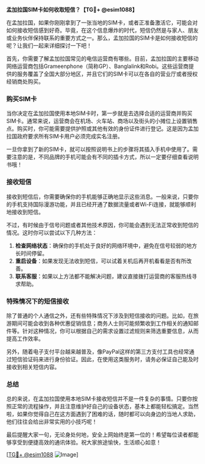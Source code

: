 **孟加拉国SIM卡如何收取短信？【TG💪+ @esim1088】**

在孟加拉国，如果你刚刚拿到了一张当地的SIM卡，或者正准备激活它，可能会对如何接收短信感到好奇。毕竟，在这个信息爆炸的时代，短信仍然是与家人、朋友或业务伙伴保持联系的重要方式之一。那么，孟加拉国的SIM卡是如何接收短信的呢？让我们一起来详细探讨一下吧！

首先，你需要了解孟加拉国常见的电信运营商有哪些。目前，孟加拉国的主要移动网络运营商包括Grameenphone（简称GP）、Banglalink和Robi。这些运营商提供的服务覆盖了全国大部分地区，并且它们的SIM卡可以在各自的营业厅或者授权经销商处购买。

### 购买SIM卡

当你决定在孟加拉国使用本地SIM卡时，第一步就是去选择合适的运营商并购买SIM卡。通常来说，运营商会在机场、火车站、商场以及街头的小摊位上设置销售点。购买时，你可能需要提供护照或其他有效的身份证件进行登记。这是因为孟加拉国政府要求所有SIM卡用户必须完成实名注册。

一旦你拿到了新的SIM卡，就可以按照说明书上的步骤将其插入手机中使用了。需要注意的是，不同品牌的手机可能会有不同的插卡方式，所以一定要仔细查看说明书哦！

### 接收短信

接收到短信后，你需要确保你的手机能够正确地显示这些消息。一般来说，只要你的手机支持国际漫游功能，并且已经开通了数据流量或者Wi-Fi连接，就能够顺利地接收到短信。

不过，有时候由于信号问题或者其他技术原因，你可能会遇到无法正常收到短信的情况。这时你可以尝试以下几种方法：

1. **检查网络状态**：确保你的手机处于良好的网络环境中，避免在信号较弱的地方长时间停留。
2. **重启设备**：如果发现无法收到短信，可以试着关机后再开机看看是否有所改善。
3. **联系客服**：如果以上方法都不能解决问题，建议直接拨打运营商的客服热线寻求帮助。

### 特殊情况下的短信接收

除了普通的个人通信之外，还有些特殊情况下涉及到短信接收的问题。比如，在旅游期间可能会收到各种优惠促销信息；商务人士则可能频繁收到工作相关的通知邮件等。针对这种情况，你可以根据自己的需求设置过滤规则来筛选重要信息，从而提高工作效率。

另外，随着电子支付平台越来越普及，像PayPal这样的第三方支付工具也经常通过短信验证码来进行身份验证。因此，在使用这类服务时，请务必保证自己能及时接收到相关短信内容。

### 总结

总的来说，在孟加拉国使用本地SIM卡接收短信并不是一件复杂的事情。只要你按照正常的流程操作，并且注意维护好自己的设备状态，基本上都能轻松搞定。当然啦，如果你觉得自己在这方面遇到了困难的话，随时都可以向身边的当地人求助，他们往往会给出非常实用的小技巧呢！

最后提醒大家一句，无论身处何地，安全上网始终是第一位的！希望每位读者都能够享受到便捷高效的通讯体验。祝大家旅途愉快，生活顺心如意！

[[TG💪+ @esim1088](https://t.me/s/esim1088) ![Image](https://i.postimg.cc/4NQfJmqS/Snipaste-2025-05-13-00-14-12.png)]